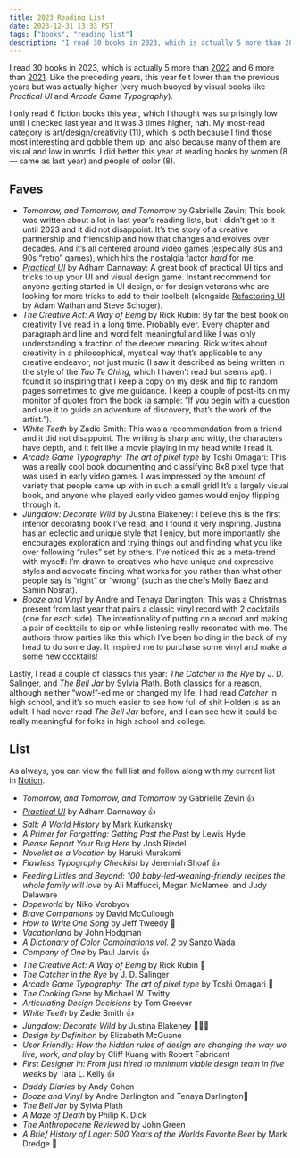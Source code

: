 ```yaml
---
title: 2023 Reading List
date: 2023-12-31 13:33 PST
tags: ["books", "reading list"]
description: "I read 30 books in 2023, which is actually 5 more than 2022 and 6 more than 2021. Like the preceding years, this year felt lower than the previous years but was actually higher (very much buoyed by largely visual books like Practical UI and Arcade Game Typography)."
---
```


I read 30 books in 2023, which is actually 5 more than [2022](https://jlzych.com/2023/01/02/2022-reading-list/) and 6 more than [2021](https://jlzych.com/2022/01/03/2021-reading-list/). Like the preceding years, this year felt lower than the previous years but was actually higher (very much buoyed by visual books like *Practical UI* and *Arcade Game Typography*).

I only read 6 fiction books this year, which I thought was surprisingly low until I checked last year and it was 3 times higher, hah. My most-read category is art/design/creativity (11), which is both because I find those most interesting and gobble them up, and also because many of them are visual and low in words. I did better this year at reading books by women (8 — same as last year) and people of color (8).

## Faves

- *Tomorrow, and Tomorrow, and Tomorrow* by Gabrielle Zevin: This book was written about a lot in last year’s reading lists, but I didn’t get to it until 2023 and it did not disappoint. It’s the story of a creative partnership and friendship and how that changes and evolves over decades. And it’s all centered around video games (especially 80s and 90s “retro” games), which hits the nostalgia factor *hard* for me.
- *[Practical UI](https://www.practical-ui.com/)* by Adham Dannaway: A great book of practical UI tips and tricks to up your UI and visual design game. Instant recommend for anyone getting started in UI design, or for design veterans who are looking for more tricks to add to their toolbelt (alongside [Refactoring UI](https://www.refactoringui.com/) by Adam Wathan and Steve Schoger).
- *The Creative Act: A Way of Being* by Rick Rubin: By far the best book on creativity I’ve read in a long time. Probably ever. Every chapter and paragraph and line and word felt meaningful and like I was only understanding a fraction of the deeper meaning. Rick writes about creativity in a philosophical, mystical way that’s applicable to any creative endeavor, not just music (I saw it described as being written in the style of the *Tao Te Ching*, which I haven’t read but seems apt). I found it so inspiring that I keep a copy on my desk and flip to random pages sometimes to give me guidance. I keep a couple of post-its on my monitor of quotes from the book (a sample: “If you begin with a question and use it to guide an adventure of discovery, that’s the work of the artist.”).
- *White Teeth* by Zadie Smith: This was a recommendation from a friend and it did not disappoint. The writing is sharp and witty, the characters have depth, and it felt like a movie playing in my head while I read it.
- *Arcade Game Typography: The art of pixel type* by Toshi Omagari: This was a really cool book documenting and classifying 8x8 pixel type that was used in early video games. I was impressed by the amount of variety that people came up with in such a small grid! It’s a largely visual book, and anyone who played early video games would enjoy flipping through it.
- *Jungalow: Decorate Wild* by Justina Blakeney: I believe this is the first interior decorating book I’ve read, and I found it very inspiring. Justina has an eclectic and unique style that I enjoy, but more importantly she encourages exploration and trying things out and finding what you like over following “rules” set by others. I’ve noticed this as a meta-trend with myself: I’m drawn to creatives who have unique and expressive styles and advocate finding what works for you rather than what other people say is “right” or “wrong” (such as the chefs Molly Baez and Samin Nosrat).
- *Booze and Vinyl* by Andre and Tenaya Darlington: This was a Christmas present from last year that pairs a classic vinyl record with 2 cocktails (one for each side). The intentionality of putting on a record and making a pair of cocktails to sip on while listening really resonated with me. The authors throw parties like this which I’ve been holding in the back of my head to do some day. It inspired me to purchase some vinyl and make a some new cocktails!

Lastly, I read a couple of classics this year: *The Catcher in the Rye* by J. D. Salinger, and *The Bell Jar* by Sylvia Plath. Both classics for a reason, although neither “wow!”-ed me or changed my life. I had read *Catcher* in high school, and it’s so much easier to see how full of shit Holden is as an adult. I had never read *The Bell Jar* before, and I can see how it could be really meaningful for folks in high school and college.

## List

As always, you can view the full list and follow along with my current list in [Notion](https://www.notion.so/42711b1983f74be698cdeac8c9bb3da2?pvs=21).

- *Tomorrow, and Tomorrow, and Tomorrow* by Gabrielle Zevin 👍
- *[Practical UI](https://www.practical-ui.com/)* by Adham Dannaway 👍
- *Salt: A World History* by Mark Kurkansky
- *A Primer for Forgetting: Getting Past the Past* by Lewis Hyde
- *Please Report Your Bug Here* by Josh Riedel
- *Novelist as a Vocation* by Haruki Murakami
- *Flawless Typography Checklist* by Jeremiah Shoaf 👍
- *Feeding Littles and Beyond: 100 baby-led-weaning-friendly recipes the whole family will love* by Ali Maffucci, Megan McNamee, and Judy Delaware
- *Dopeworld* by Niko Vorobyov
- *Brave Companions* by David McCullough
- *How to Write One Song* by Jeff Tweedy 🎸
- *Vacationland* by John Hodgman
- *A Dictionary of Color Combinations vol. 2* by Sanzo Wada
- *Company of One* by Paul Jarvis 👍
- *The Creative Act: A Way of Being* by Rick Rubin 💯
- *The Catcher in the Rye* by J. D. Salinger
- *Arcade Game Typography: The art of pixel type* by Toshi Omagari 👾
- *The Cooking Gene* by Michael W. Twitty
- *Articulating Design Decisions* by Tom Greever
- *White Teeth* by Zadie Smith 👍
- *Jungalow: Decorate Wild* by Justina Blakeney 👩🏼‍🎨
- *Design by Definition* by Elizabeth McGuane
- *User Friendly: How the hidden rules of design are changing the way we live, work, and play* by Cliff Kuang with Robert Fabricant
- *First Designer In: From just hired to minimum viable design team in five weeks* by Tara L. Kelly 👍
- *Daddy Diaries* by Andy Cohen
- *Booze and Vinyl* by Andre Darlington and Tenaya Darlington🍻
- *The Bell Jar* by Sylvia Plath
- *A Maze of Death* by Philip K. Dick
- *The Anthropocene Reviewed* by John Green
- *A Brief History of Lager: 500 Years of the Worlds Favorite Beer* by Mark Dredge 🍻
